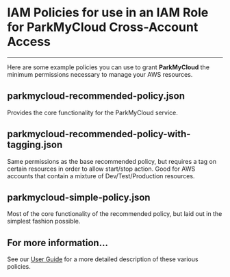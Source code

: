 # IAM Policies for use in an IAM Role for ParkMyCloud Cross-Account Access
----

Here are some example policies you can use to grant **ParkMyCloud** the minimum permissions necessary to manage your AWS resources.

## parkmycloud-recommended-policy.json
Provides the core functionality for the ParkMyCloud service.

## parkmycloud-recommended-policy-with-tagging.json
Same permissions as the base recommended policy, but requires a tag on certain resources in order to allow start/stop action.  Good for AWS accounts that contain a mixture of  Dev/Test/Production resources.

## parkmycloud-simple-policy.json
Most of the core functionality of the recommended policy, but laid out in the simplest fashion possible.

## For more information...
See our [User Guide](https://parkmycloud.atlassian.net/wiki/x/BYCMAg) for a more detailed description of these various policies.